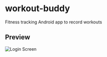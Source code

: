 # workout-buddy

Fitness tracking Android app to record workouts

## Preview

![Login Screen](https://user-images.githubusercontent.com/28207209/62593101-6e7a0980-b88a-11e9-8cb8-1e8302af37d4.png)
